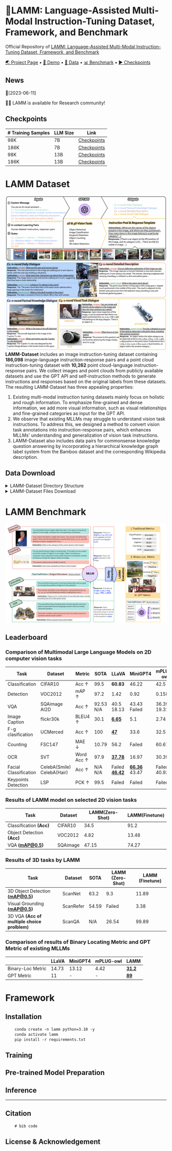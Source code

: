 # 🐏LAMM: Language-Assisted Multi-Modal Instruction-Tuning Dataset, Framework, and Benchmark

Official Repository of [LAMM: Language-Assisted Multi-Modal Instruction-Tuning Dataset, Framework, and Benchmark]()

<p align="left">
    <a href="https://openlamm.github.io/" target="_blank">🌏 Project Page</a> •  <a href="https://huggingface.co/spaces/openlamm/LAMM" target="_blank">🤗 Demo</a> • <a href="https://github.com/OpenLAMM/LAMM#lamm-dataset" target="_blank">📀 Data</a> • <a href="https://github.com/OpenLAMM/LAMM#lamm-benchmark" target="_blank">📊 Benchmark</a> • <a href="https://github.com/OpenLAMM/LAMM#checkpoints" target="_blank">▶️ Checkpoints</a>
</p>



## News
📆[2023-06-11]

👋🏻 LAMM is available for Research community!


## Checkpoints

| # Training Samples  | LLM Size | Link |
| -------------------------- | -------- | --------------- |
| 98K  | 7B            | [Checkpoints](https://huggingface.co/openlamm/lamm_7b_lora32_98k) |
| 186K  | 7B            | [Checkpoints](https://huggingface.co/openlamm/lamm_7b_lora32_186k) |
| 98K | 13B           | [Checkpoints](https://huggingface.co/openlamm/lamm_13b_lora32_98k) |
| 186K | 13B           | [Checkpoints](https://huggingface.co/openlamm/lamm_13b_lora_186k) |



# LAMM Dataset 

![LAMM-Dataset](./images/LAMM-Dataset.png)
**LAMM-Dataset** includes an image instruction-tuning dataset containing **186,098** image-language instruction-response pairs and a point cloud instruction-tuning dataset with **10,262** point cloud-language instruction-response pairs. We collect images and point clouds from publicly available datasets and use the GPT API and self-instruction methods to generate instructions and responses based on the original labels from these datasets. The resulting LAMM-Dataset has three appealing properties: 
1) Existing multi-modal instruction tuning datasets mainly focus on holistic and rough information. To emphasize fine-grained and dense information, we add more visual information, such as visual relationships and fine-grained categories as input for the GPT API. 
2) We observe that existing MLLMs may struggle to understand vision task instructions. To address this, we designed a method to convert vision task annotations into instruction-response pairs, which enhances MLLMs' understanding and generalization of vision task instructions. 
3) LAMM-Dataset also includes data pairs for commonsense knowledge question answering by incorporating a hierarchical knowledge graph label system from the Bamboo dataset and the corresponding Wikipedia description.

## Data Download
<details><summary> LAMM-Dataset Directory Structure  </summary>
<p>

    ├── 2D_Instruct  
    │   ├── bamboo_images.zip  
    │   ├── coco_images.zip  
    │   ├── locount_images.zip  
    │   ├── textvqa_images.zip  
    │   ├── meta_file  
    │   │   ├── daily_dialogue_49k.json  
    │   │   ├── detailed_description_49k.json  
    │   │   ├── factual_knowledge_dialogue_42k.json  
    │   │   ├── LAMM_instruct_140k.json  
    │   │   ├── LAMM_instruct_186k.json  
    │   │   ├── LAMM_instruct_98k.json  
    │   │   └── vision_task_dialogue_46k.json  
        ├── 2D_Benchmark  
    │   ├── ai2d_images.zip  
    │   ├── celeba_images.zip  
    │   ├── cifar10_images.zip  
    │   ├── flickr30k_images.zip  
    │   ├── fsc147_images.zip  
    │   ├── lsp_images.zip  
    │   ├── sqaimage_images.zip  
    │   ├── svt_images.zip  
    │   ├── ucmerced_images.zip  
    │   ├── voc2012_images.zip  
    │   ├── meta_file  
    │   │   ├── Caption_flickr30k.json  
    │   │   ├── Classification_CIFAR10.json  
    │   │   ├── Counting_FSC147.json  
    │   │   ├── Detection_VOC2012.json  
    │   │   ├── Facial_Classification_CelebA(Hair).json  
    │   │   ├── Facial_Classification_CelebA(Smile).json  
    │   │   ├── Fine-grained_Classification_UCMerced.json  
    │   │   ├── Keypoints_Dectection_LSP.json  
    │   │   ├── Locating_FSC147.json  
    │   │   ├── Locating_LSP.json  
    │   │   ├── Locating_VOC2012.json  
    │   │   ├── OCR_SVT.json  
    │   │   ├── VQA_AI2D.json  
    │   │   └── VQA_SQAimage.json  
    ├── 3D_Instruct  
    │   ├── 3rscan_pcls.zip  
    │   ├── shapenet_pcls.zip  
    │   ├── meta_file  
    │   │   └── LAMM_3dinstruct_10k.json  
    └── 3D_Benchmark  
        ├── scannet_pcls.zip  
        ├── meta_file  
        │   ├── Detection_ScanNet.json  
        │   ├── VG_ScanRefer.json  
        │   └── VQA_ScanQA_multiplechoice.json   
</p>
</details>

<details><summary> LAMM-Dataset Files Download  </summary>
<p>

***
- ### 2D_Instruct data  

    |  Data file name  | size  |  
    |  ----  | ----  |  
    | [daily_dialogue_49k.json](https://huggingface.co/datasets/caojianjian/LAMM/blob/main/2D_Instruct/meta_file/daily_dialogue_49k.json)  | 107M | 
    | [detailed_description_49k.json](https://huggingface.co/datasets/caojianjian/LAMM/blob/main/2D_Instruct/meta_file/detailed_description_49k.json)  | 63M |
    | [factual_knowledge_dialogue_42k.json](https://huggingface.co/datasets/caojianjian/LAMM/blob/main/2D_Instruct/meta_file/factual_knowledge_dialogue_42k.json) | 80M |
    | [vision_task_dialogue_46k.json](https://huggingface.co/datasets/caojianjian/LAMM/blob/main/2D_Instruct/meta_file/vision_task_dialogue_46k.json) | 62M |
    | [LAMM_instruct_98k.json](https://huggingface.co/datasets/caojianjian/LAMM/blob/main/2D_Instruct/meta_file/LAMM_2dinstruct_98k.json) | 170M |
    | [LAMM_instruct_140k.json](https://huggingface.co/datasets/caojianjian/LAMM/blob/main/2D_Instruct/meta_file/LAMM_2dinstruct_140k.json) | 249M |
    | [LAMM_instruct_186k.json](https://huggingface.co/datasets/caojianjian/LAMM/blob/main/2D_Instruct/meta_file/LAMM_2dinstruct_186k.json) | 311M |
    
    |  Image data  | size  |  
    |  ----  | ----  |  
    |  bamboo_images.zip  | 7.5G  |  
    |  coco_images.zip  | 8.5G  |  
    |  locount_images.zip  | 3.0G  |  
    |  textvqa_images.zip | 2.4G  |  
***
- ### 2D_Benchmark data  

    |  Data file name  | size  |  
    |  ----  | ----  |
    | [Caption_flickr30k.json](https://huggingface.co/datasets/caojianjian/LAMM/blob/main/2D_Benchmark/meta_file/Caption_flickr30k.json)  | 598K |
    | [Classification_CIFAR10.json](https://huggingface.co/datasets/caojianjian/LAMM/blob/main/2D_Benchmark/meta_file/Classification_CIFAR10.json)  | 2.6M |
    | [Counting_FSC147.json](https://huggingface.co/datasets/caojianjian/LAMM/blob/main/2D_Benchmark/meta_file/Counting_FSC147.json) | 7.3M |
    | [Detection_VOC2012.json](https://huggingface.co/datasets/caojianjian/LAMM/blob/main/2D_Benchmark/meta_file/Detection_VOC2012.json) | 6.4M |
    | [Facial_Classification_CelebA(Hair).json](https://huggingface.co/datasets/caojianjian/LAMM/blob/main/2D_Benchmark/meta_file/Facial_Classification_CelebA(Hair).json) | 2.4M |
    | [Facial_Classification_CelebA(Smile).json](https://huggingface.co/datasets/caojianjian/LAMM/blob/main/2D_Benchmark/meta_file/Facial_Classification_CelebA(Smile).json) | 3.7M |
    | [Fine-grained_Classification_UCMerced.json](https://huggingface.co/datasets/caojianjian/LAMM/blob/main/2D_Benchmark/meta_file/Fine-grained_Classification_UCMerced.json) | 676K |
    | [Keypoints_Dectection_LSP.json](https://huggingface.co/datasets/caojianjian/LAMM/blob/main/2D_Benchmark/meta_file/Keypoints_Dectection_LSP.json) | 3.9M |
    | [Locating_FSC147.json](https://huggingface.co/datasets/caojianjian/LAMM/blob/main/2D_Benchmark/meta_file/Locating_FSC147.json) | 7.5M |
    | [Locating_LSP.json](https://huggingface.co/datasets/caojianjian/LAMM/blob/main/2D_Benchmark/meta_file/Locating_LSP.json) | 3.9M |
    | [Locating_VOC2012.json](https://huggingface.co/datasets/caojianjian/LAMM/blob/main/2D_Benchmark/meta_file/Locating_VOC2012.json) | 6.0M |
    | [OCR_SVT.json](https://huggingface.co/datasets/caojianjian/LAMM/blob/main/2D_Benchmark/meta_file/OCR_SVT.json) | 68K |
    | [VQA_AI2D.json](https://huggingface.co/datasets/caojianjian/LAMM/blob/main/2D_Benchmark/meta_file/VQA_AI2D.json) | 2.1M |
    | [VQA_SQAimage.json](https://huggingface.co/datasets/caojianjian/LAMM/blob/main/2D_Benchmark/meta_file/VQA_SQAimage.json) | 3.6M |

    |  Image data  | size  |  
    |  ----  | ----  |  
    |  ai2d_images.zip  | 559M  |  
    |  celeba_images.zip  |  566M |  
    |  cifar10_images.zip  | 8.9M  |  
    |  flickr30k_images.zip  | 134M  |  
    | fsc147_images.zip   |  44M |  
    |  lsp_images.zip  |  9.9M |  
    |  sqaimage_images.zip  | 127M  |  
    |  svt_images.zip  | 82M  |  
    |  ucmerced_images.zip  | 317M  |  
    |  voc2012_images.zip  | 196M  |  


***
- ### 3D_Instruct data  
    |  Data file name  | size  |
    |  ----  | ----  |
    |  [LAMM_3dinstruct_10k.json](https://huggingface.co/datasets/caojianjian/LAMM/blob/main/3D_Instruct/meta_file/LAMM_3dinstruct_10k.json)  | 19M  |


    |  Image data  | size  |
    |  ----  | ----  |  
    |  3rscan_pcls.zip  | 720M  |   
    |  shapenet_pcls.zip  | 209M  | 
***
- ### 3D_Benchmark data  
    |  Data file name  | size  |
    |  ----  | ----  |   
    |  [Detection_ScanNet.json](https://huggingface.co/datasets/caojianjian/LAMM/blob/main/3D_Benchmark/meta_file/Detection_ScanNet.json)  | 1.7M  |
    |  [VG_ScanRefer.json](https://huggingface.co/datasets/caojianjian/LAMM/blob/main/3D_Benchmark/meta_file/VG_ScanRefer.json)  | 3.7M  |
    |  [VQA_ScanQA_multiplechoice.json](https://huggingface.co/datasets/caojianjian/LAMM/blob/main/3D_Benchmark/meta_file/VQA_ScanQA_multiplechoice.json)  | 859K  |

    |  Image data  | size  |
    |  ----  | ----  |  
    |  scannet_pcls.zip  | 246M  |  
***
</p>
</details>



# LAMM Benchmark

![](./images/LAMM-benchmark.png)

## Leaderboard

### Comparison of Multimodal Large Language Models on 2D computer vision tasks

| Task                  | Dataset                         | Metric     | SOTA           | LLaVA                        | MiniGPT4                    | mPLUG-owl         | LAMM                                  |
| --------------------- | ------------------------------- | ---------- | -------------- | ---------------------------- | --------------------------- | ----------------- | ------------------------------------- |
| Classification        | CIFAR10                         | Acc ↑      | 99.5           | **60.83**                    | 46.22                       | 42.5              | 34.5                                  |
| Detection             | VOC2012                         | mAP ↑      | 97.2           | 1.42                         | 0.92                        | 0.158             | **<u>4.82</u>**                       |
| VQA                   | SQAimage<br />AI2D              | Acc ↑      | 92.53<br />N/A | 40.5<br />18.13              | 43.43<br />Failed           | 36.39<br />19.31  | **<u>47.15</u>**<br />**<u>19.5</u>** |
| Image Caption         | flickr30k                       | BLEU4 ↑    | 30.1           | **<u>6.65</u>**              | 5.1                         | 2.74              | 0.70                                  |
| F-g clasification     | UCMerced                        | Acc ↑      | 100            | **<u>47</u>**                | 33.6                        | 32.5              | 13                                    |
| Counting              | FSC147                          | MAE ↓      | 10.79          | 56.2                         | Failed                      | 60.67             | **<u>53.97</u>**                      |
| OCR                   | SVT                             | Word Acc ↑ | 97.9           | **<u>37.78</u>**             | 16.97                       | 30.39             | 4.2                                   |
| Facial Classification | CelebA(Smile)<br />CelebA(Hair) | Acc ↑      | N/A<br />N/A   | Failed<br />**<u>46.42</u>** | **<u>66.36</u>**<br />43.47 | Failed<br />40.93 | 51.3<br />30.48                       |
| Keypoints Detection   | LSP                             | PCK ↑      | 99.5           | Failed                       | Failed                      | Failed            | Failed                                |

### Results of LAMM model on selected 2D vision tasks

| Task                       | Dataset  | LAMM(Zero-Shot) | LAMM(Finetune) |
| -------------------------- | -------- | --------------- | -------------- |
| Classification **(Acc)**   | CIFAR10  | 34.5            | 91.2           |
| Object Detection **(Acc)** | VOC2012  | 4.82            | 13.48          |
| VQA **(mAP@0.5)**          | SQAimage | 47.15           | 74.27          |

### Results of 3D tasks by LAMM

| Task                                         | Dataset   | SOTA  | LAMM (Zero-Shot) | LAMM (Finetune) |
| -------------------------------------------- | --------- | ----- | ---------------- | --------------- |
| 3D Object Detection **(mAP@0.5)**            | ScanNet   | 63.2  | 9.3              | 11.89           |
| Visual Grounding **(mAP@0.5)**               | ScanRefer | 54.59 | Failed           | 3.38            |
| 3D VQA **(Acc of multiple choice prolblem)** | ScanQA    | N/A   | 26.54            | 99.89           |

### Comparison of results of Binary Locating Metric and GPT Metric of existing MLLMs

|                   | LLaVA | MiniGPT4 | mPLUG-owl | LAMM            |
| ----------------- | ----- | -------- | --------- | --------------- |
| Binary-Loc Metric | 14.73 | 13.12    | 4.42      | **<u>31.2</u>** |
| GPT Metric        | 11    | -        | -         | **<u>89</u>**   |


# Framework

## Installation
```
    conda create -n lamm python=3.10 -y
    conda activate lamm
    pip install -r requirements.txt
```

## Training

## Pre-trained Model Preparation

## Inference


---

## Citation

```
    # bib code
```

## License & Acknowledgement
